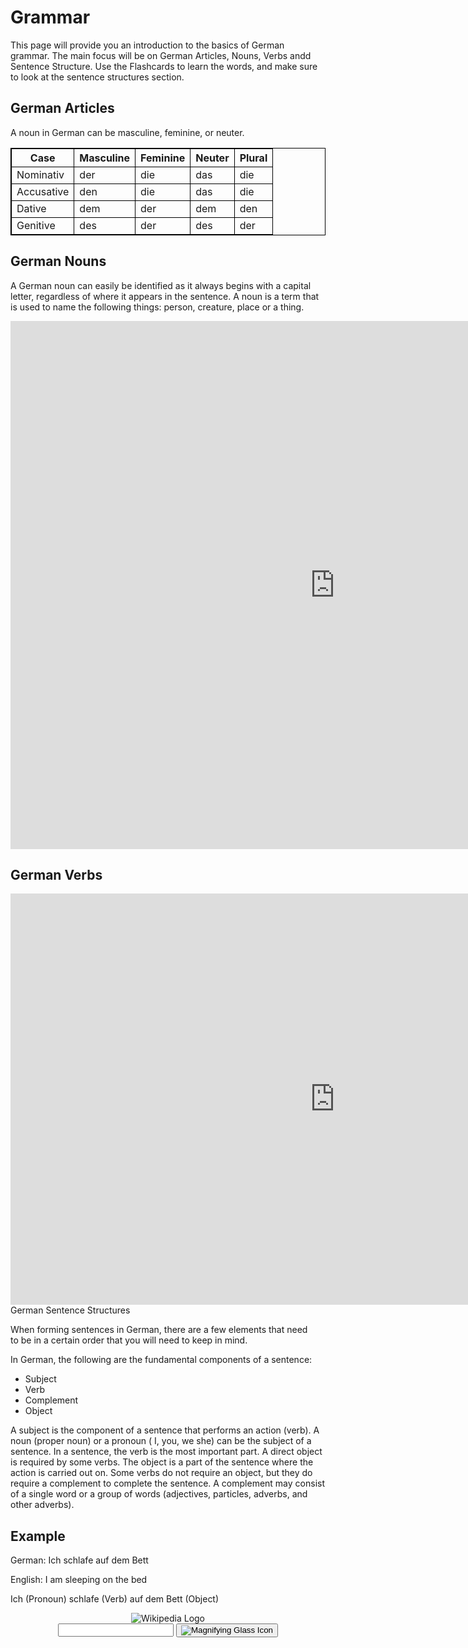 <h1>Grammar</h1>
<p>This page will provide you an introduction to the basics of German grammar. The main focus will be on German Articles, Nouns, Verbs andd Sentence Structure. Use the Flashcards to learn the words, and make sure to look at the sentence structures section.</p>

<html>
<style>
table, th, td {
  border:1px solid black;

}
</style>
<body>

<h2>German Articles</h2>
<p>A noun in German can be masculine, feminine, or neuter.</p>

<table style="width:100%">
  <tr>
    <th>Case</th>
    <th>Masculine</th>
    <th>Feminine</th>
    <th>Neuter</th>
    <th>Plural</th>
  </tr>
  <tr>
    <td>Nominativ</td>
    <td>der</td>
    <td>die</td>
    <td>das</td>
    <td>die</td>
  </tr>
  <tr>
    <td>Accusative</td>
    <td>den</td>
    <td>die</td>
    <td>das</td>
    <td>die</td>
  </tr>
  <tr>
    <td>Dative</td>
    <td>dem</td>
    <td>der</td>
    <td>dem</td>
    <td>den</td>
  </tr>
  <tr>
    <td>Genitive</td>
    <td>des</td>
    <td>der</td>
    <td>des</td>
    <td>der</td>
  </tr>
  
</table>

</body>
</html>

<h2>German Nouns</h2>
<p>A German noun can easily be identified as it always begins with a capital letter, regardless of where it appears in the sentence. A noun is a term that is used to name the following things: person, creature, place or a thing.</p>

<iframe src="https://h5p.org/h5p/embed/1240678" width="1038" height="845" frameborder="0" allowfullscreen="allowfullscreen" allow="geolocation *; microphone *; camera *; midi *; encrypted-media *" title="Common German Nouns"></iframe><script src="https://h5p.org/sites/all/modules/h5p/library/js/h5p-resizer.js" charset="UTF-8"></script>

<h2>German Verbs</h2> 

<iframe src="https://h5p.org/h5p/embed/1241061" width="1038" height="658" frameborder="0" allowfullscreen="allowfullscreen" allow="geolocation *; microphone *; camera *; midi *; encrypted-media *" title="German Verbs"></iframe><script src="https://h5p.org/sites/all/modules/h5p/library/js/h5p-resizer.js" charset="UTF-8"></script


<h2>German Sentence Structures</h2>
<p>When forming sentences in German, there are a few elements that need to be in a certain order that you will need to keep in mind.</p>

<p>In German, the following are the fundamental components of a sentence:</p>
<ul>
<li>Subject</li>
<li>Verb</li>
<li>Complement</li>
<li>Object&nbsp;</li>
</ul>

<p>A subject is the component of a sentence that performs an action (verb). A noun (proper noun) or a pronoun ( I, you, we she) can be the subject of a sentence. In a sentence, the verb is the most important part. A direct object is required by some verbs. The object is a part of the sentence where the action is carried out on. Some verbs do not require an object, but they do require a complement to complete the sentence. A complement may consist of a single word or a group of words (adjectives, particles, adverbs, and other adverbs).</p>

<h2>Example</h2>
<p>German: Ich schlafe auf dem Bett</p>
<p>English: I am sleeping on the bed</p>
<p>Ich (Pronoun) schlafe (Verb) auf dem Bett (Object)</p>
  
  
<header class="searchForm-container">
<img src="https://image.ibb.co/e6vOFQ/wikipedia.png" alt="Wikipedia Logo">
<form class="searchForm">
        <input type="search" class="searchForm-input">
        <button type="submit" class="icon searchIcon">
          <img src="https://image.ibb.co/cpG8zk/search.png" alt="Magnifying Glass Icon">
        </button>
      </form>
</header>
<section class="searchResults"></section>
<script src="wiki.js"></script>
